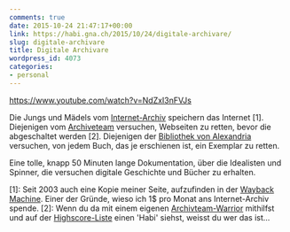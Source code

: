 ```yaml
---
comments: true
date: 2015-10-24 21:47:17+00:00
link: https://habi.gna.ch/2015/10/24/digitale-archivare/
slug: digitale-archivare
title: Digitale Archivare
wordpress_id: 4073
categories:
- personal
---
```


https://www.youtube.com/watch?v=NdZxI3nFVJs

Die Jungs und Mädels vom [Internet-Archiv](https://archive.org) speichern das Internet [1]. Diejenigen vom [Archiveteam](http://archiveteam.org/) versuchen, Webseiten zu retten, bevor die abgeschaltet werden [2]. Diejenigen der [Bibliothek von Alexandria](http://bibalex.org/) versuchen, von jedem Buch, das je erschienen ist, ein Exemplar zu retten.

Eine tolle, knapp 50 Minuten lange Dokumentation, über die Idealisten und Spinner, die versuchen digitale Geschichte und Bücher zu erhalten.

[1]: Seit 2003 auch eine Kopie meiner Seite, aufzufinden in der [Wayback Machine](https://web.archive.org/web/*/habi.gna.ch). Einer der Gründe, wieso ich 1$ pro Monat ans Internet-Archiv spende.
[2]: Wenn du da mit einem eigenen [Archivteam-Warrior](http://archiveteam.org/index.php?title=Warrior) mithilfst und auf der [Highscore-Liste](http://tracker.archiveteam.org) einen 'Habi' siehst, weisst du wer das ist...
